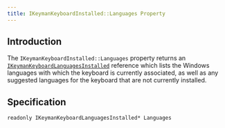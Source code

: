 ```yaml
---
title: IKeymanKeyboardInstalled::Languages Property
---
```


## Introduction

The `IKeymanKeyboardInstalled::Languages` property returns an
[`IKeymanKeyboardLanguagesInstalled`](../IKeymanKeyboardLanguagesInstalled)
reference which lists the Windows languages with which the keyboard is
currently associated, as well as any suggested languages for the
keyboard that are not currently installed.

## Specification

``` clike
readonly IKeymanKeyboardLanguagesInstalled* Languages
```
